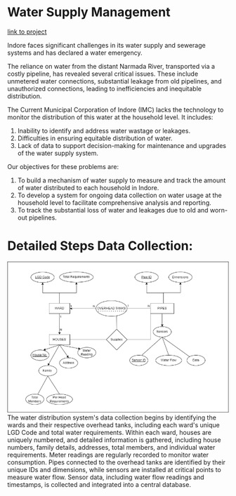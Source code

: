 <H1> Water Supply Management </H1>

[link to project](https://water-supply-management-3sdabtfkcdpcxq47nk97mp.streamlit.app/#household-data-for-ward-annapurna)

Indore faces significant challenges in its water supply and sewerage systems and has declared a water emergency. 

The reliance on water from the distant Narmada River, transported via a costly pipeline, has revealed several critical issues. These include unmetered water connections, substantial leakage from old pipelines, and unauthorized connections, leading to inefficiencies and inequitable distribution. 

The Current Municipal Corporation of Indore (IMC) lacks the technology to monitor the distribution of this water at the household level.
It includes:
1. Inability to identify and address water wastage or leakages.
2. Difficulties in ensuring equitable distribution of water.
3. Lack of data to support decision-making for maintenance and upgrades of the water supply system.

Our objectives for these problems are:
1. To build a mechanism of water supply to measure and track the amount of water distributed to each household in Indore.
2. To develop a system for ongoing data collection on water usage at the household level to facilitate comprehensive analysis and reporting.
3. To track the substantial loss of water and leakages due to old and worn-out pipelines.


<h1>Detailed Steps Data Collection:</h1>
<img src="Water Distribution Data Collection.drawio (1).png" alt="Data Collection Diagram">
The water distribution system's data collection begins by identifying the wards and their respective overhead tanks, including each ward's unique LGD Code and total water requirements. 
Within each ward, houses are uniquely numbered, and detailed information is gathered, including house numbers, family details, addresses, total members, and individual water requirements. 
Meter readings are regularly recorded to monitor water consumption. Pipes connected to the overhead tanks are identified by their unique IDs and dimensions, while sensors are installed at critical points to measure water flow. 
Sensor data, including water flow readings and timestamps, is collected and integrated into a central database. 

